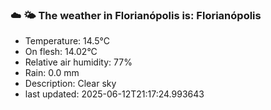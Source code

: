 ### ☁️ 🌤️  The weather in Florianópolis is: Florianópolis

- Temperature: 14.5°C
- On flesh: 14.02°C
- Relative air humidity: 77%
- Rain: 0.0 mm
- Description: Clear sky
- last updated: 2025-06-12T21:17:24.993643
